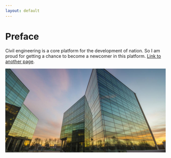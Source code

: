 ```yaml
---
layout: default
---
```


# Preface
Civil engineering is a core platform for the development of nation. So I am proud for getting a
chance to become a newcomer in this platform.
[Link to another page](./another-page.html).

![Octocat](./images/61197-033bn6hhdw.jpg)

